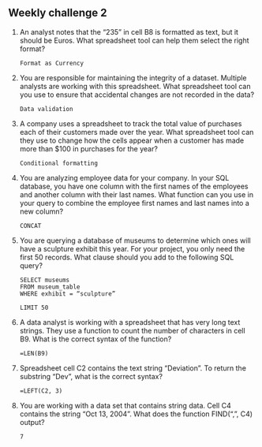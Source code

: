 ## Weekly challenge 2
1. An analyst notes that the “235” in cell B8 is formatted as text, but it should be Euros. What spreadsheet tool can help them select the right format?
   ```
   Format as Currency
   ```
2. You are responsible for maintaining the integrity of a dataset. Multiple analysts are working with this spreadsheet. What spreadsheet tool can you use to ensure that accidental changes are not recorded in the data?
   ```
   Data validation
   ```
3. A company uses a spreadsheet to track the total value of purchases each of their customers made over the year. What spreadsheet tool can they use to change how the cells appear when a customer has made more than $100 in purchases for the year?
   ```
   Conditional formatting
   ```
4. You are analyzing employee data for your company. In your SQL database, you have one column with the first names of the employees and another column with their last names. What function can you use in your query to combine the employee first names and last names into a new column?
   ```
   CONCAT
   ```
5. You are querying a database of museums to determine which ones will have a sculpture exhibit this year. For your project, you only need the first 50 records. What clause should you add to the following SQL query?
   ```
   SELECT museums 
   FROM museum_table 
   WHERE exhibit = “sculpture”
   ```
   ```
   LIMIT 50
   ```
6. A data analyst is working with a spreadsheet that has very long text strings. They use a function to count the number of characters in cell B9. What is the correct syntax of the function?
   ```
   =LEN(B9)
   ```
7. Spreadsheet cell C2 contains the text string “Deviation”. To return the substring “Dev”, what is the correct syntax?
   ```
   =LEFT(C2, 3)
   ```
8. You are working with a data set that contains string data. Cell C4 contains the string “Oct 13, 2004”. What does the function FIND(“,”, C4) output?
   ```
   7
   ```